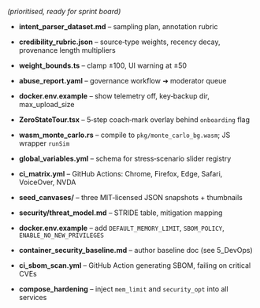 _(prioritised, ready for sprint board)_

- **intent_parser_dataset.md** – sampling plan, annotation rubric
    
- **credibility_rubric.json** – source‑type weights, recency decay, provenance length multipliers
    
- **weight_bounds.ts** – clamp ±100, UI warning at ±50
    
- **abuse_report.yaml** – governance workflow ➜ moderator queue
    
- **docker.env.example** – show telemetry off, key‑backup dir, max_upload_size
    
- **ZeroStateTour.tsx** – 5‑step coach‑mark overlay behind `onboarding` flag
    
- **wasm_monte_carlo.rs** – compile to `pkg/monte_carlo_bg.wasm`; JS wrapper `runSim`
    
- **global_variables.yml** – schema for stress‑scenario slider registry
    
- **ci_matrix.yml** – GitHub Actions: Chrome, Firefox, Edge, Safari, VoiceOver, NVDA
    
- **seed_canvases/** – three MIT‑licensed JSON snapshots + thumbnails
    
- **security/threat_model.md** – STRIDE table, mitigation mapping

- **docker.env.example** – add `DEFAULT_MEMORY_LIMIT`, `SBOM_POLICY`, `ENABLE_NO_NEW_PRIVILEGES`  
- **container_security_baseline.md** – author baseline doc (see 5_DevOps)  
- **ci_sbom_scan.yml** – GitHub Action generating SBOM, failing on critical CVEs  
- **compose_hardening** – inject `mem_limit` and `security_opt` into all services
